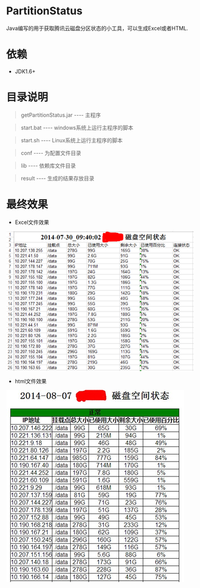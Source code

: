 PartitionStatus
===============

Java编写的用于获取腾讯云磁盘分区状态的小工具，可以生成Excel或者HTML.


依赖
===============

* JDK1.6+


目录说明
===============

> getPartitionStatus.jar  ---- 主程序

> start.bat   ---- windows系统上运行主程序的脚本

> start.sh   ---- Linux系统上运行主程序的脚本

> conf      ---- 为配置文件目录

> lib       ---- 依赖库文件目录

> result    ---- 生成的结果存放目录


最终效果
===============

* Excel文件效果

![Excel](/demo/excel_demo.png)


* html文件效果

![html](/demo/html_demo.jpg)